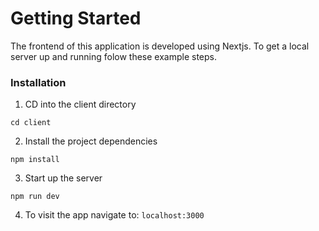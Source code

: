 # Getting Started

The frontend of this application is developed using Nextjs. To get a local server up and running folow these example steps.

### Installation

1. CD into the client directory

```
cd client
```

2. Install the project dependencies

```
npm install
```

3. Start up the server

```
npm run dev
```

4. To visit the app navigate to:
   `localhost:3000`
